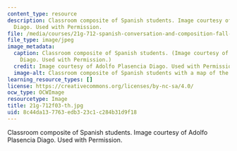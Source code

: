 ```yaml
---
content_type: resource
description: Classroom composite of Spanish students. Image courtesy of Adolfo Plasencia
  Diago. Used with Permission.
file: /media/courses/21g-712-spanish-conversation-and-composition-fall-2003/8c44da137763edb323c1c284b31d9f18_21g-712f03-th.jpg
file_type: image/jpeg
image_metadata:
  caption: Classroom composite of Spanish students. (Image courtesy of Adolfo Plasencia
    Diago. Used with Permission.)
  credit: Image courtesy of Adolfo Plasencia Diago. Used with Permission.
  image-alt: Classroom composite of Spanish students with a map of the world.
learning_resource_types: []
license: https://creativecommons.org/licenses/by-nc-sa/4.0/
ocw_type: OCWImage
resourcetype: Image
title: 21g-712f03-th.jpg
uid: 8c44da13-7763-edb3-23c1-c284b31d9f18
---
```

Classroom composite of Spanish students. Image courtesy of Adolfo Plasencia Diago. Used with Permission.
